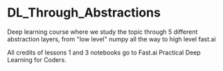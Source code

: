 # DL_Through_Abstractions
Deep learning course where we study the topic through 5 different abstraction layers, from "low level" numpy all the way to high level fast.ai

All credits of lessons 1 and 3 notebooks go to Fast.ai Practical Deep Learning for Coders.
